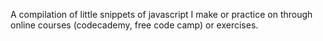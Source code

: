 A compilation of little snippets of javascript I make or practice on through online courses (codecademy, free code camp) or exercises. 

